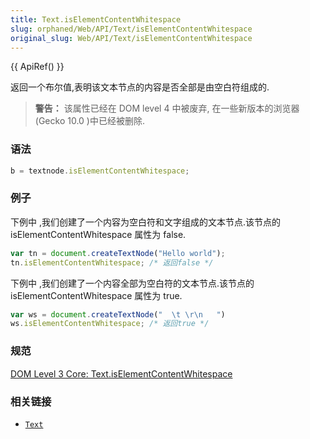 ```yaml
---
title: Text.isElementContentWhitespace
slug: orphaned/Web/API/Text/isElementContentWhitespace
original_slug: Web/API/Text/isElementContentWhitespace
---
```


{{ ApiRef() }}

返回一个布尔值,表明该文本节点的内容是否全部是由空白符组成的.

> **警告：** 该属性已经在 DOM level 4 中被废弃, 在一些新版本的浏览器(Gecko 10.0 )中已经被删除.

### 语法

```js
b = textnode.isElementContentWhitespace;
```

### 例子

下例中 ,我们创建了一个内容为空白符和文字组成的文本节点.该节点的 isElementContentWhitespace 属性为 false.

```js
var tn = document.createTextNode("Hello world");
tn.isElementContentWhitespace; /* 返回false */
```

下例中 ,我们创建了一个内容全部为空白符的文本节点.该节点的 isElementContentWhitespace 属性为 true.

```js
var ws = document.createTextNode("  \t \r\n   ")
ws.isElementContentWhitespace; /* 返回true */
```

### 规范

[DOM Level 3 Core: Text.isElementContentWhitespace](http://www.w3.org/TR/DOM-Level-3-Core/core.html#Text3-isElementContentWhitespace)

### 相关链接

- [`Text`](/zh-CN/DOM/Text)
